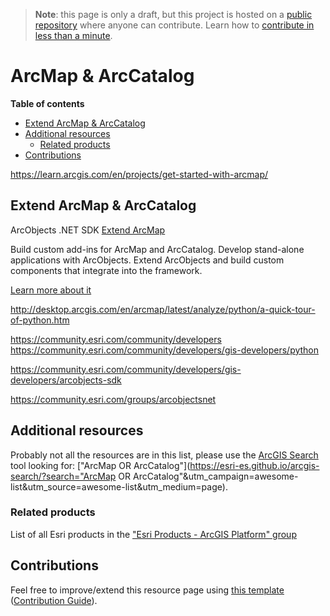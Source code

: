 > **Note**: this page is only a draft, but this project is hosted on a [public repository](https://github.com/hhkaos/awesome-arcgis) where anyone can contribute. Learn how to [contribute in less than a minute](https://github.com/hhkaos/awesome-arcgis/blob/master/CONTRIBUTING.md#contributions).

# ArcMap & ArcCatalog
<!-- START doctoc generated TOC please keep comment here to allow auto update -->
<!-- DON'T EDIT THIS SECTION, INSTEAD RE-RUN doctoc TO UPDATE -->
**Table of contents**

- [Extend ArcMap & ArcCatalog](#extend-arcmap--arccatalog)
- [Additional resources](#additional-resources)
  - [Related products](#related-products)
- [Contributions](#contributions)

<!-- END doctoc generated TOC please keep comment here to allow auto update -->

https://learn.arcgis.com/en/projects/get-started-with-arcmap/

## Extend ArcMap & ArcCatalog
ArcObjects .NET SDK
[Extend ArcMap](https://developers.arcgis.com/extending-the-platform/)

Build custom add-ins for ArcMap and ArcCatalog.
Develop stand-alone applications with ArcObjects.
Extend ArcObjects and build custom components that integrate into the framework.

[Learn more about it](http://desktop.arcgis.com/en/arcobjects/latest/net/webframe.htm#25cf8397-3db8-4630-a3d3-f6147cf9f2f2.htm)


http://desktop.arcgis.com/en/arcmap/latest/analyze/python/a-quick-tour-of-python.htm

https://community.esri.com/community/developers
https://community.esri.com/community/developers/gis-developers/python

https://community.esri.com/community/developers/gis-developers/arcobjects-sdk

https://community.esri.com/groups/arcobjectsnet

## Additional resources

Probably not all the resources are in this list, please use the [ArcGIS Search](https://esri-es.github.io/arcgis-search/) tool looking for: ["ArcMap OR ArcCatalog"](https://esri-es.github.io/arcgis-search/?search="ArcMap OR ArcCatalog"&utm_campaign=awesome-list&utm_source=awesome-list&utm_medium=page).

### Related products

List of all Esri products in the ["Esri Products - ArcGIS Platform" group](https://awesome-arcgis.maps.arcgis.com/home/group.html?id=663480a878724c42aef09a523a8d5139&view=list&start=1&num=20#content)

## Contributions

Feel free to improve/extend this resource page using [this template](https://github.com/hhkaos/awesome-arcgis/blob/master/templates/PRODUCT_PAGE_TEMPLATE.md) ([Contribution Guide](https://github.com/hhkaos/awesome-arcgis/blob/master/CONTRIBUTING.md)).
